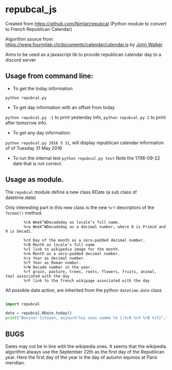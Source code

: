 # repubcal_js
Created from https://github.com/Nimlar/repubcal (Python module to convert to French Republican Calendar)

Algorithm source from https://www.fourmilab.ch/documents/calendar/calendar.js
by [John Walker](https://en.wikipedia.org/wiki/John_Walker_(programmer))

Aims to be used as a javascript lib to provide republican calendar day to a discord server


## Usage from command line:

* To get the today information

`python repubcal.py`

* To get day information with an offset from today

`python repubcal.py -1` to print yesterday info, `python repubcal.py 2` to print after tomorrow info.

* To get any day information:

`python repubcal.py 2016 5 31`, will display republican calendar information of of Tuesday 31 May 2016

* To run the internal test
`python repubcal.py test`
Note the 1798-09-22 date that is not correct.

## Usage as module.
The `repubcal` module define a new class RDate (a sub class of datetime.date)

Only interesting part in this new class is the new `%r?` descriptors of the `format()` method.


            %rA Week^WDecadeday as locale’s full name.
            %rw Week^WDecadeday as a decimal number, where 0 is Primid and 9 is Decadi.

            %rd Day of the month as a zero-padded decimal number.
            %rB Month as locale’s full name
            %rI link to wikipedia image for the month.
            %rm Month as a zero-padded decimal number.
            %ry Year as decimal number.
            %rY Year as Roman number.
            %rW Decade number in the year.
            %rf grain, pasture, trees, roots, flowers, fruits, animal, tool associated with the day
            %rF link to the french wikipage associated with the day

All possible date action, are inherited from the python `datetime.date` class

```python

import repubcal

date = repubcal.RDate.today()
print("Bonjour Citoyen, aujourd'hui nous somme le {:%rA %rd %rB %rY}".format(date))
```

## BUGS
Dates may not be in line with the wikipedia ones. It seems that the wikipedia algorithm always use the September 22th as the first day of the Republican year. Here the first day of the year is the day of autumn equinox at Paris meridian.
